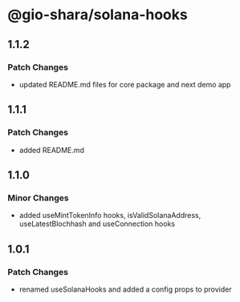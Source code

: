 # @gio-shara/solana-hooks

## 1.1.2

### Patch Changes

- updated README.md files for core package and next demo app

## 1.1.1

### Patch Changes

- added README.md

## 1.1.0

### Minor Changes

- added useMintTokenInfo hooks, isValidSolanaAddress, useLatestBlochhash and useConnection hooks

## 1.0.1

### Patch Changes

- renamed useSolanaHooks and added a config props to provider
